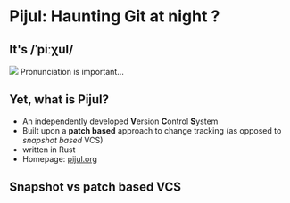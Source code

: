 # Pijul: Haunting Git at night ?

## It's **/ˈpiːχul/**

![](https://i.imgur.com/NtGaNA8.png)
Pronunciation is important...

## Yet, what is Pijul?

- An independently developed **V**ersion **C**ontrol **S**ystem
- Built upon a **patch based** approach to change tracking (as opposed to *snapshot based* VCS)
- written in Rust
- Homepage: [pijul.org](https://pijul.org)

## Snapshot vs patch based VCS
